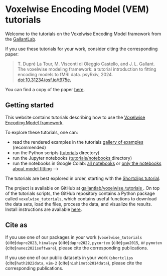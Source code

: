 # Voxelwise Encoding Model (VEM) tutorials

Welcome to the tutorials on the Voxelwise Encoding Model framework from the
[GallantLab](https://gallantlab.org).

If you use these tutorials for your work, consider citing the corresponding paper:

> T. Dupré La Tour, M. Visconti di Oleggio Castello, and J. L. Gallant. The voxelwise modeling framework: a tutorial introduction to fitting encoding models to fMRI data. psyRxiv, 2024. [doi:10.31234/osf.io/t975e.](https://doi.org/10.31234/osf.io/t975e)

You can find a copy of the paper [here](https://github.com/gallantlab/voxelwise_tutorials/blob/main/paper/voxelwise_tutorials_paper.pdf).

## Getting started

This website contains tutorials describing how to use the
[Voxelwise Encoding Model framework](voxelwise_modeling.html).

To explore these tutorials, one can:

- read the rendered examples in the tutorials
  [gallery of examples](_auto_examples/index.html) (recommended)
- run the Python scripts ([tutorials](https://github.com/gallantlab/voxelwise_tutorials/tree/main/tutorials) directory)
- run the Jupyter notebooks ([tutorials/notebooks
  ](https://github.com/gallantlab/voxelwise_tutorials/tree/main/tutorials/notebooks)
  directory)
- run the notebooks in Google Colab: 
  [all notebooks](https://colab.research.google.com/github/gallantlab/voxelwise_tutorials/blob/main/tutorials/notebooks/shortclips/merged_for_colab.ipynb) or
  [only the notebooks about model fitting](https://colab.research.google.com/github/gallantlab/voxelwise_tutorials/blob/main/tutorials/notebooks/shortclips/merged_for_colab_model_fitting.ipynb) -->

The tutorials are best explored in order, starting with the [Shortclips
tutorial](_auto_examples/index.html).

The project is available on GitHub at [gallantlab/voxelwise_tutorials
](https://github.com/gallantlab/voxelwise_tutorials). On top of the tutorials
scripts, the GitHub repository contains a Python package called
`voxelwise_tutorials`, which contains useful functions to download the data
sets, load the files, process the data, and visualize the results. Install
instructions are available [here](voxelwise_package.html).

## Cite as

If you use one of our packages in your work (`voxelwise_tutorials`
{cite}`dupre2023`, `himalaya` {cite}`dupre2022`, `pycortex`
{cite}`gao2015`, or `pymoten` {cite}`nunez2021software`), please cite the
corresponding publications.

If you use one of our public datasets in your work 
(`shortclips` {cite}`huth2022data`, `vim-2` {cite}`nishimoto2014data`), 
please cite the corresponding publications.